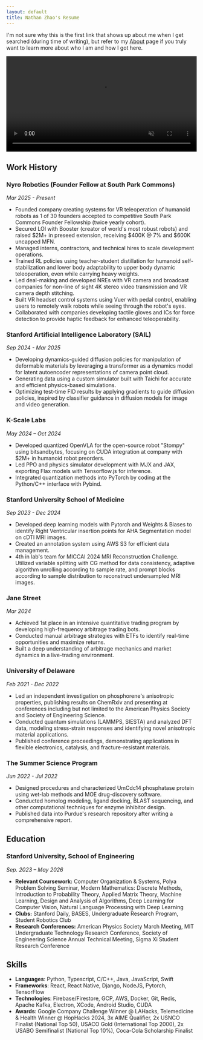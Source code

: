 ```yaml
---
layout: default
title: Nathan Zhao's Resume
---
```


I'm not sure why this is the first link that shows up about me when I get searched (during time of writing), but refer to my [About](/about) page if you truly want to learn more about who I am and how I got here.

<video width="100%" controls autoplay muted loop>
  <source src="{{ '/images/resume/first_person_pov_medium.MOV' | relative_url }}" type="video/quicktime">
  Your browser does not support the video tag.
</video>

## Work History

### **Nyro Robotics (Founder Fellow at South Park Commons)**
*Mar 2025 - Present*
- Founded company creating systems for VR teleoperation of humanoid robots as 1 of 30 founders accepted to competitive South Park Commons Founder Fellowship (twice yearly cohort).
- Secured LOI with Booster (creator of world's most robust robots) and raised $2M+ in preseed extension, receiving $400K @ 7% and $600K uncapped MFN.
- Managed interns, contractors, and technical hires to scale development operations.
- Trained RL policies using teacher-student distillation for humanoid self-stabilization and lower body adaptability to upper body dynamic teleoperation, even while carrying heavy weights.
- Led deal-making and developed NREs with VR camera and broadcast companies for non-line of sight 4K stereo video transmission and VR camera depth stitching.
- Built VR headset control systems using Vuer with pedal control, enabling users to remotely walk robots while seeing through the robot's eyes.
- Collaborated with companies developing tactile gloves and ICs for force detection to provide haptic feedback for enhanced teleoperability.

### **Stanford Artificial Intelligence Laboratory (SAIL)**
*Sep 2024 - Mar 2025*
- Developing dynamics-guided diffusion policies for manipulation of deformable materials by leveraging a transformer as a dynamics model for latent autoencoder representations of camera point cloud.
- Generating data using a custom simulator built with Taichi for accurate and efficient physics-based simulations.
- Optimizing test-time FID results by applying gradients to guide diffusion policies, inspired by classifier guidance in diffusion models for image and video generation.

### **K-Scale Labs**
*May 2024 – Oct 2024*
- Developed quantized OpenVLA for the open-source robot "Stompy" using bitsandbytes, focusing on CUDA integration at company with $2M+ in humanoid robot preorders.
- Led PPO and physics simulator development with MJX and JAX, exporting Flax models with Tensorflow.js for inference.
- Integrated quantization methods into PyTorch by coding at the Python/C++ interface with Pybind.

### **Stanford University School of Medicine**
*Sep 2023 - Dec 2024*
- Developed deep learning models with Pytorch and Weights & Biases to identify Right Ventricular insertion points for AHA Segmentation model on cDTI MRI images.
- Created an annotation system using AWS S3 for efficient data management.
- 4th in lab's team for MICCAI 2024 MRI Reconstruction Challenge. Utilized variable splitting with CG method for data consistency, adaptive algorithm unrolling according to sample rate, and prompt blocks according to sample distribution to reconstruct undersampled MRI images.

### **Jane Street**
*Mar 2024*
- Achieved 1st place in an intensive quantitative trading program by developing high-frequency arbitrage trading bots.
- Conducted manual arbitrage strategies with ETFs to identify real-time opportunities and maximize returns.
- Built a deep understanding of arbitrage mechanics and market dynamics in a live-trading environment.

### **University of Delaware**
*Feb 2021 - Dec 2022*
- Led an independent investigation on phosphorene's anisotropic properties, publishing results on ChemRxiv and presenting at conferences including but not limited to the American Physics Society and Society of Engineering Science.
- Conducted quantum simulations (LAMMPS, SIESTA) and analyzed DFT data, modeling stress-strain responses and identifying novel anisotropic material applications.
- Published conference proceedings, demonstrating applications in flexible electronics, catalysis, and fracture-resistant materials.

### **The Summer Science Program** 
*Jun 2022 - Jul 2022*
- Designed procedures and characterized UmCdc14 phosphatase protein using wet-lab methods and MOE drug-discovery software.
- Conducted homolog modeling, ligand docking, BLAST sequencing, and other computational techniques for enzyme inhibitor design. 
- Published data into Purdue's research repository after writing a comprehensive report.

## Education

### **Stanford University, School of Engineering**
*Sep. 2023 – May 2026*

- **Relevant Coursework:** Computer Organization & Systems, Polya Problem Solving Seminar, Modern Mathematics: Discrete Methods, Introduction to Probability Theory, Applied Matrix Theory, Machine Learning, Design and Analysis of Algorithms, Deep Learning for Computer Vision, Natural Language Processing with Deep Learning
- **Clubs:** Stanford Daily, BASES, Undergraduate Research Program, Student Robotics Club
- **Research Conferences:** American Physics Society March Meeting, MIT Undergraduate Technology Research Conference, Society of Engineering Science Annual Technical Meeting, Sigma Xi Student Research Conference

## Skills

- **Languages**: Python, Typescript, C/C++, Java, JavaScript, Swift
- **Frameworks**: React, React Native, Django, NodeJS, Pytorch, TensorFlow
- **Technologies**: Firebase/Firestore, GCP, AWS, Docker, Git, Redis, Apache Kafka, Electron, XCode, Android Studio, CUDA
- **Awards**: Google Company Challenge Winner @ LAHacks, Telemedicine & Health Winner @ HopHacks 2024, 3x AIME Qualifier, 2x USNCO Finalist (National Top 50), USACO Gold (International Top 2000), 2x USABO Semifinalist (National Top 10%), Coca-Cola Scholarship Finalist

[linkedin]: https://www.linkedin.com/in/nathanjzhao
[blog-link]: https://nathanjzhao.github.io/
[github-link]: https://github.com/nathanjzhao
[mail-link]: mailto:nathanzh@stanford.edu